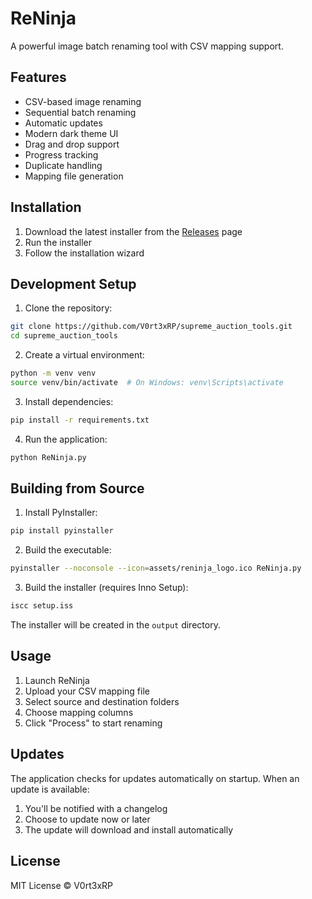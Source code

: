 # ReNinja

A powerful image batch renaming tool with CSV mapping support.

## Features

- CSV-based image renaming
- Sequential batch renaming
- Automatic updates
- Modern dark theme UI
- Drag and drop support
- Progress tracking
- Duplicate handling
- Mapping file generation

## Installation

1. Download the latest installer from the [Releases](https://github.com/V0rt3xRP/supreme_auction_tools/releases) page
2. Run the installer
3. Follow the installation wizard

## Development Setup

1. Clone the repository:
```bash
git clone https://github.com/V0rt3xRP/supreme_auction_tools.git
cd supreme_auction_tools
```

2. Create a virtual environment:
```bash
python -m venv venv
source venv/bin/activate  # On Windows: venv\Scripts\activate
```

3. Install dependencies:
```bash
pip install -r requirements.txt
```

4. Run the application:
```bash
python ReNinja.py
```

## Building from Source

1. Install PyInstaller:
```bash
pip install pyinstaller
```

2. Build the executable:
```bash
pyinstaller --noconsole --icon=assets/reninja_logo.ico ReNinja.py
```

3. Build the installer (requires Inno Setup):
```bash
iscc setup.iss
```

The installer will be created in the `output` directory.

## Usage

1. Launch ReNinja
2. Upload your CSV mapping file
3. Select source and destination folders
4. Choose mapping columns
5. Click "Process" to start renaming

## Updates

The application checks for updates automatically on startup. When an update is available:
1. You'll be notified with a changelog
2. Choose to update now or later
3. The update will download and install automatically

## License

MIT License © V0rt3xRP 